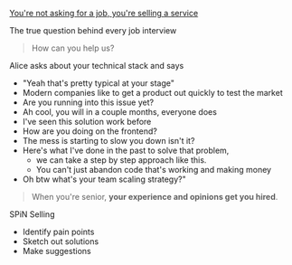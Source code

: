 [You're not asking for a job, you're selling a service](https://swizec.com/blog/youre-not-asking-for-a-job-youre-selling-a-service/)


The true question behind every job interview

> How can you help us?


Alice asks about your technical stack and says
- "Yeah that's pretty typical at your stage"
- Modern companies like to get a product out quickly to test the market
- Are you running into this issue yet?
- Ah cool, you will in a couple months, everyone does
- I've seen this solution work before
- How are you doing on the frontend?
- The mess is starting to slow you down isn't it?
- Here's what I've done in the past to solve that problem,
	- we can take a step by step approach like this.
	- You can't just abandon code that's working and making money
- Oh btw what's your team scaling strategy?"

> When you're senior, **your experience and opinions get you hired**.


SPiN Selling

- Identify pain points
- Sketch out solutions
- Make suggestions